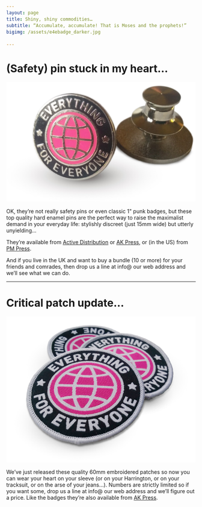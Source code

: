 ```yaml
---
layout: page
title: Shiny, shiny commodities…
subtitle: “Accumulate, accumulate! That is Moses and the prophets!”
bigimg: /assets/e4ebadge_darker.jpg

---
```


# (Safety) pin stuck in my heart…

![e4e badge](/assets/e4ebadges.jpg)

OK, they’re not really safety pins or even classic 1" punk badges, but these top quality hard enamel pins are the perfect way to raise the maximalist demand in your everyday life: stylishly discreet (just 15mm wide) but utterly unyielding…

They’re available from [Active Distribution](https://www.activedistributionshop.org/shop/enamel-brooches/4315-everything-for-everyone-enamel-badge.html) or [AK Press](https://www.akuk.com/everything-for-everyone-badge.html), or (in the US) from [PM Press](https://secure.pmpress.org/index.php?l=product_detail&p=948).


And if you live in the UK and want to buy a bundle (10 or more) for your friends and comrades, then drop us a line at info@ our web address and we’ll see what we can do.

___


# Critical patch update…

![e4e badge](/assets/e4epatches.jpg)

We’ve just released these quality 60mm embroidered patches so now you can wear your heart on your sleeve (or on your Harrington, or on your tracksuit, or on the arse of your jeans…). Numbers are strictly limited so if you want some, drop us a line at info@ our web address and we’ll figure out a price. Like the badges they’re also available from [AK Press](https://www.akuk.com/everything-for-everyone-patch.html).
